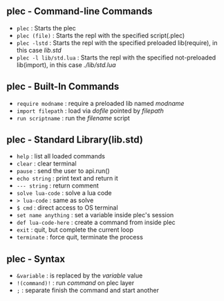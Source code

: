 ## plec - Command-line Commands

- `plec` : Starts the plec
- `plec (file)` : Starts the repl with the specified script(.plec)
- `plec -lstd` : Starts the repl with the specified preloaded lib(require), in this case _lib.std_
- `plec -l lib/std.lua` : Starts the repl with the specified not-preloaded lib(import), in this case _./lib/std.lua_

## plec - Built-In Commands

- `require modname` : require a preloaded lib named _modname_
- `import filepath` : load via _dofile_ pointed by _filepath_
- `run scriptname` : run the _filename_ script

## plec - Standard Library(lib.std)

- `help` : list all loaded commands
- `clear` : clear terminal
- `pause` : send the user to api.run()
- `echo string` : print text and return it
- `--- string` : return comment
- `solve lua-code` : solve a lua code
- `> lua-code` : same as solve
- `$ cmd` : direct access to OS terminal
- `set name anything` : set a variable inside plec's session
- `def lua-code-here` : create a command from inside plec
- `exit` : quit, but complete the current loop
- `terminate` : force quit, terminate the process

## plec - Syntax

- `&variable` : is replaced by the _variable_ value
- `!(command)!` : run _command_ on plec layer
- ` ; ` : separate finish the command and start another
